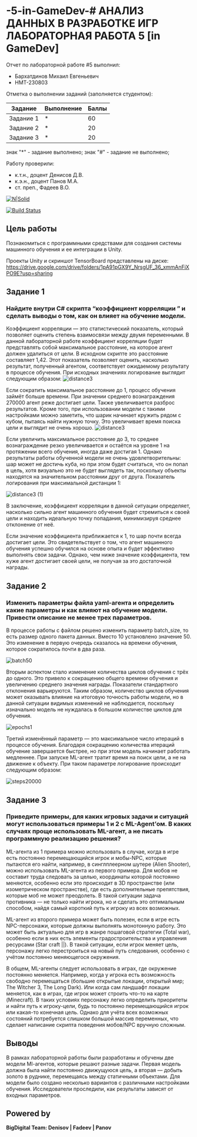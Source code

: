 # -5-in-GameDev-# АНАЛИЗ ДАННЫХ В РАЗРАБОТКЕ ИГР ЛАБОРАТОРНАЯ РАБОТА 5 [in GameDev]
Отчет по лабораторной работе #5 выполнил:
- Бархатдинов Михаил Евгеньевич
- НМТ-230803

Отметка о выполнении заданий (заполняется студентом):

| Задание | Выполнение | Баллы |
| ------ | ------ | ------ |
| Задание 1 | * | 60 |
| Задание 2 | * | 20 |
| Задание 3 | * | 20 |

знак "*" - задание выполнено; знак "#" - задание не выполнено;

Работу проверили:
- к.т.н., доцент Денисов Д.В.
- к.э.н., доцент Панов М.А.
- ст. преп., Фадеев В.О.

[![N|Solid](https://cldup.com/dTxpPi9lDf.thumb.png)](https://nodesource.com/products/nsolid)

[![Build Status](https://travis-ci.org/joemccann/dillinger.svg?branch=master)](https://travis-ci.org/joemccann/dillinger)

## Цель работы
Познакомиться с программными средствами для создания системы машинного обучения и ее интеграции в Unity.

Проекты Unity и скриншот TensorBoard представлены на диске: https://drive.google.com/drive/folders/1pA91pGX9Y_NrsgUF_36_xmmAnFiXPO9E?usp=sharing

## Задание 1
### Найдите внутри C# скрипта “коэффициент корреляции ” и сделать выводы о том, как он влияет на обучение модели.

Коэффициент корреляции — это статистический показатель, который позволяет оценить степень взаимосвязи между двумя переменными. В данной лабораторной работе коэффициент корреляции будет представлять собой максимальное расстояние, на которое агент должен удалиться от цели. В исходном скрипте это расстояние составляет 1,42. Этот показатель позволяет оценить, насколько результат, полученный агентом, соответствует ожидаемому результату в процессе обучения. При исходных значениях логирование выглядит следующим образом:
![distance3](https://github.com/Thomas10622/Readme-5/blob/main/11.jpg)




Если сократить максимальное расстояние до 1, процесс обучения займёт больше времени. При значении среднего вознаграждения 270000 агент реже достигает цели. Также увеличивается разброс результатов. Кроме того, при использовании модели с такими настройками можно заметить, что шарик начинает кружить рядом с кубом, пытаясь найти нужную точку. Это увеличивает время поиска цели и выглядит не очень хорошо.
![distance3](https://github.com/Thomas10622/Readme-5/blob/main/22.jpg)



Если увеличить максимальное расстояние до 3, то среднее вознаграждение резко увеличивается и остаётся на уровне 1 на протяжении всего обучения, иногда даже достигая 1. Однако результаты работы обученной модели не очень удовлетворительны: шар может не достичь куба, но при этом будет считаться, что он попал в цель, хотя визуально это не будет выглядеть так, поскольку объекты находятся на значительном расстоянии друг от друга. Показатель логирования при максимальной дистанции 1:

![distance3 (1)](https://github.com/Thomas10622/Readme-5/blob/main/33.jpg)


В заключение, коэффициент корреляции в данной ситуации определяет, насколько сильно агент машинного обучения будет стремиться к своей цели и находить идеальную точку попадания, минимизируя среднее отклонение от неё.

Если значение коэффициента приближается к 1, то шар почти всегда достигает цели. Это свидетельствует о том, что агент машинного обучения успешно обучился на основе опыта и будет эффективно выполнять свои задачи. Однако, чем ниже значение коэффициента, тем хуже агент достигает своей цели, не получая за это достаточной награды.

## Задание 2
### Изменить параметры файла yaml-агента и определить какие параметры и как влияют на обучение модели. Привести описание не менее трех параметров.

В процессе работы с файлом решено изменить параметр batch_size, то есть размер одного пакета данных. Вместо 10 установлено значение 50. Это изменение в первую очередь сказалось на времени обучения, которое сократилось почти в два раза.

![batch50](https://github.com/Thomas10622/Readme-5/blob/main/1.jpg)


Вторым аспектом стало изменение количества циклов обучения с трёх до одного. Это привело к сокращению общего времени обучения и увеличению среднего значения награды. Показатели стандартного отклонения варьируются. Таким образом, количество циклов обучения может оказывать влияние на итоговую точность работы модели, но в данной ситуации видимых изменений не наблюдается, поскольку изначально модель не нуждалась в большом количестве циклов для обучения.

![epochs1](https://github.com/Thomas10622/Readme-5/blob/main/2.jpg)


Третий изменённый параметр — это максимальное число итераций в процессе обучения. Благодаря сокращению количества итераций обучение завершается быстрее, но при этом модель начинает работать медленнее. При запуске ML-агент тратит время на поиск цели, а не на движение к объекту. При таком параметре логирование происходит следующим образом:

![steps20000](https://github.com/Thomas10622/Readme-5/blob/main/3.jpg)


## Задание 3
### Приведите примеры, для каких игровых задачи и ситуаций могут использоваться примеры 1 и 2 с ML-Agent’ом. В каких случаях проще использовать ML-агент, а не писать программную реализацию решения? 

ML-агента из 1 примера можно использовать в случае, когда в игре есть постоянно перемещающийся игрок и мобы-NPC, которые пытаются его найти, например, в синглплеерном шутере (Alien Shooter), можно использовать ML-агента из первого примера. Для мобов не составит труда следовать за целью, координаты которой постоянно меняются, особенно если это происходит в 3D пространстве (или изометрическом пространстве), где есть дополнительные препятствия, которые моб не может преодолеть. В такой ситуации задача противника — не только найти игрока, но и сделать это оптимальным способом, найдя самый короткий путь к игроку из всех возможных.

ML-агент из второго примера может быть полезен, если в игре есть NPC-персонажи, которые должны выполнять монотонную работу. Это может быть актуально для игр в жанре пошаговой стратегии (Total war), особенно если в них есть элементы градостроительства и управления ресурсами (Star craft ||). В такой ситуации, если игрок меняет цель, персонажу легко перестроиться на новый путь следования, особенно с учётом постоянно меняющегося окружения.

В общем, ML-агенты следует использовать в играх, где окружение постоянно меняется. Например, когда у игрока есть возможность свободно перемещаться (большие открытые локации, открытый мир; The Witcher 3, The Long Dark). Или когда сам ландшафт локации меняется, как в играх, где игрок может строить что-то на карте (Minecraft). В таких условиях персонажу легко определить приоритеты и найти путь к игроку-цели, будь то постоянно перемещающийся игрок или какая-то конечная цель. Однако для учёта всех возможных состояний потребуется слишком большой массив переменных, что сделает написание скрипта поведения мобов/NPC вручную сложным.

## Выводы

В рамках лабораторной работы были разработаны и обучены две модели Ml-агентов, которые решают разные задачи. Первая модель должна была найти постоянно движущуюся цель, а вторая — добыть золото в руднике, перемещаясь между статичными объектами. Для модели было создано несколько вариантов с различными настройками обучения. Исследователи проследили, как результаты зависят от входных параметров.


## Powered by

**BigDigital Team: Denisov | Fadeev | Panov**
